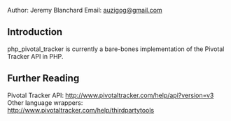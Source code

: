 Author: Jeremy Blanchard
Email: auzigog@gmail.com

## Introduction
php_pivotal_tracker is currently a bare-bones implementation of the Pivotal Tracker API in PHP.

## Further Reading
Pivotal Tracker API: http://www.pivotaltracker.com/help/api?version=v3
Other language wrappers: http://www.pivotaltracker.com/help/thirdpartytools